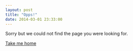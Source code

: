 ```yaml
---
layout: post
title: "Opps!"
date: 2014-03-01 23:33:00
---
```


Sorry but we could not find the page you were looking for.

[Take me home][home]

[home]: /
